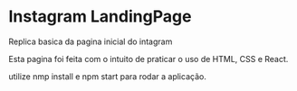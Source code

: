 # Instagram LandingPage

<p>Replica basica da pagina inicial do intagram</p>

<p>Esta pagina foi feita com o intuito de praticar o uso de HTML, CSS e React.</p>

<p>utilize nmp install e npm start para rodar a aplicação.</p>